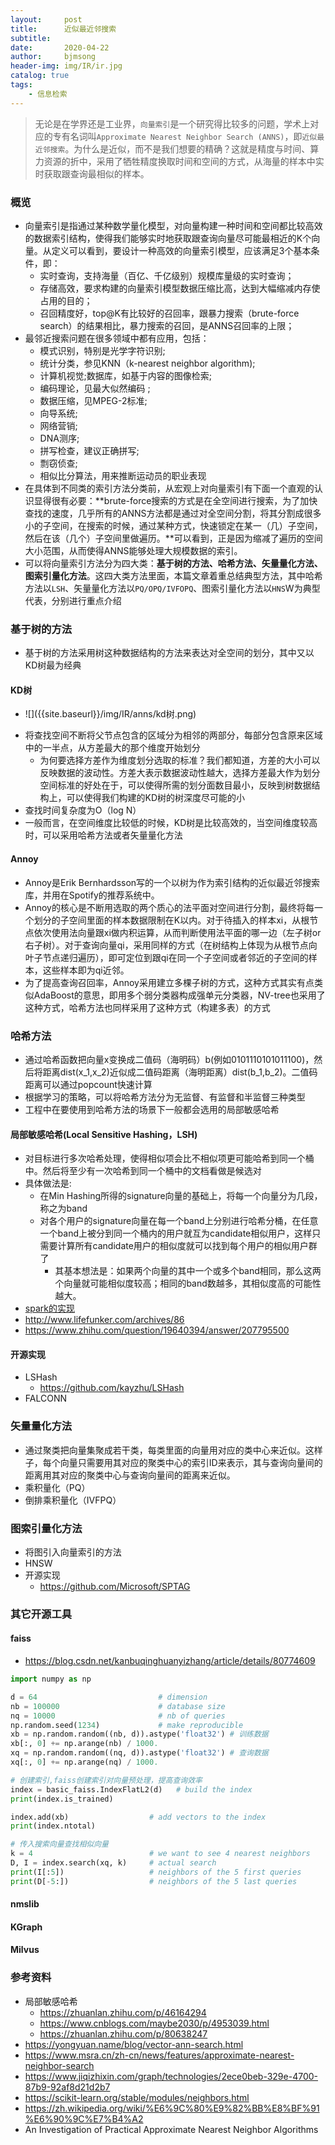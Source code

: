 ```yaml
---
layout:     post
title:      近似最近邻搜索
subtitle:   
date:       2020-04-22
author:     bjmsong
header-img: img/IR/ir.jpg
catalog: true
tags:
    - 信息检索
---
```

>无论是在学界还是工业界，`向量索引`是一个研究得比较多的问题，学术上对应的专有名词叫`Approximate Nearest Neighbor Search (ANNS)`，即`近似最近邻搜索`。为什么是近似，而不是我们想要的精确？这就是精度与时间、算力资源的折中，采用了牺牲精度换取时间和空间的方式，从海量的样本中实时获取跟查询最相似的样本。


### 概览
- 向量索引是指通过某种数学量化模型，对向量构建一种时间和空间都比较高效的数据索引结构，使得我们能够实时地获取跟查询向量尽可能最相近的K个向量。从定义可以看到，要设计一种高效的向量索引模型，应该满足3个基本条件，即：
    - 实时查询，支持海量（百亿、千亿级别）规模库量级的实时查询；
    - 存储高效，要求构建的向量索引模型数据压缩比高，达到大幅缩减内存使占用的目的；
    - 召回精度好，top@K有比较好的召回率，跟暴力搜索（brute-force search）的结果相比，暴力搜索的召回，是ANNS召回率的上限；
- 最邻近搜索问题在很多领域中都有应用，包括：
    - 模式识别，特别是光学字符识别; 
    - 统计分类，参见KNN（k-nearest neighbor algorithm); 
    - 计算机视觉;数据库，如基于内容的图像检索; 
    - 编码理论，见最大似然编码 ; 
    - 数据压缩，见MPEG-2标准; 
    - 向导系统; 
    - 网络营销; 
    - DNA测序; 
    - 拼写检查，建议正确拼写;
    - 剽窃侦查; 
    - 相似比分算法，用来推断运动员的职业表现
- 在具体到不同类的索引方法分类前，从宏观上对向量索引有下面一个直观的认识显得很有必要：**brute-force搜索的方式是在全空间进行搜索，为了加快查找的速度，几乎所有的ANNS方法都是通过对全空间分割，将其分割成很多小的子空间，在搜索的时候，通过某种方式，快速锁定在某一（几）子空间，然后在该（几个）子空间里做遍历。**可以看到，正是因为缩减了遍历的空间大小范围，从而使得ANNS能够处理大规模数据的索引。
- 可以将向量索引方法分为四大类：**基于树的方法、哈希方法、矢量量化方法、图索引量化方法**。这四大类方法里面，本篇文章着重总结典型方法，其中哈希方法以`LSH`、矢量量化方法以`PQ/OPQ/IVFOPQ`、图索引量化方法以`HNS`W为典型代表，分别进行重点介绍



### 基于树的方法
- 基于树的方法采用树这种数据结构的方法来表达对全空间的划分，其中又以KD树最为经典

#### KD树
<ul> 
<li markdown="1">
![]({{site.baseurl}}/img/IR/anns/kd树.png) 
</li> 
</ul> 

- 将查找空间不断将父节点包含的区域分为相邻的两部分，每部分包含原来区域中的一半点，从方差最大的那个维度开始划分
    - 为何要选择方差作为维度划分选取的标准？我们都知道，方差的大小可以反映数据的波动性。方差大表示数据波动性越大，选择方差最大作为划分空间标准的好处在于，可以使得所需的划分面数目最小，反映到树数据结构上，可以使得我们构建的KD树的树深度尽可能的小
- 查找时间复杂度为O（log N）
- 一般而言，在空间维度比较低的时候，KD树是比较高效的，当空间维度较高时，可以采用哈希方法或者矢量量化方法


#### Annoy
- Annoy是Erik Bernhardsson写的一个以树为作为索引结构的近似最近邻搜索库，并用在Spotify的推荐系统中。
- Annoy的核心是不断用选取的两个质心的法平面对空间进行分割，最终将每一个划分的子空间里面的样本数据限制在K以内。对于待插入的样本xi，从根节点依次使用法向量跟xi做内积运算，从而判断使用法平面的哪一边（左子树or右子树）。对于查询向量qi，采用同样的方式（在树结构上体现为从根节点向叶子节点递归遍历），即可定位到跟qi在同一个子空间或者邻近的子空间的样本，这些样本即为qi近邻。
- 为了提高查询召回率，Annoy采用建立多棵子树的方式，这种方式其实有点类似AdaBoost的意思，即用多个弱分类器构成强单元分类器，NV-tree也采用了这种方式，哈希方法也同样采用了这种方式（构建多表）的方式

### 哈希方法
- 通过哈希函数把向量x变换成二值码（海明码）b(例如0101110101011100)，然后将距离dist(x_1,x_2)近似成二值码距离（海明距离）dist(b_1,b_2)。二值码距离可以通过popcount快速计算
- 根据学习的策略，可以将哈希方法分为无监督、有监督和半监督三种类型
- 工程中在要使用到哈希方法的场景下一般都会选用的局部敏感哈希

#### 局部敏感哈希(Local Sensitive Hashing，LSH)
- 对目标进行多次哈希处理，使得相似项会比不相似项更可能哈希到同一个桶中。然后将至少有一次哈希到同一个桶中的文档看做是候选对
- 具体做法是:
    - 在Min Hashing所得的signature向量的基础上，将每一个向量分为几段，称之为band
    - 对各个用户的signature向量在每一个band上分别进行哈希分桶，在任意一个band上被分到同一个桶内的用户就互为candidate相似用户，这样只需要计算所有candidate用户的相似度就可以找到每个用户的相似用户群了
        - 其基本想法是：如果两个向量的其中一个或多个band相同，那么这两个向量就可能相似度较高；相同的band数越多，其相似度高的可能性越大。
- [spark的实现](https://spark.apache.org/docs/latest/ml-features#locality-sensitive-hashing)
- http://www.lifefunker.com/archives/86
- https://www.zhihu.com/question/19640394/answer/207795500

#### 开源实现
- LSHash
    - https://github.com/kayzhu/LSHash
- FALCONN


### 矢量量化方法
- 通过聚类把向量集聚成若干类，每类里面的向量用对应的类中心来近似。这样子，每个向量只需要用其对应的聚类中心的索引ID来表示，其与查询向量间的距离用其对应的聚类中心与查询向量间的距离来近似。
- 乘积量化（PQ）
- 倒排乘积量化（IVFPQ）

### 图索引量化方法
- 将图引入向量索引的方法
- HNSW
- 开源实现
    - https://github.com/Microsoft/SPTAG


### 其它开源工具
#### faiss
- https://blog.csdn.net/kanbuqinghuanyizhang/article/details/80774609

```python
import numpy as np

d = 64                           # dimension
nb = 100000                      # database size
nq = 10000                       # nb of queries
np.random.seed(1234)             # make reproducible
xb = np.random.random((nb, d)).astype('float32') # 训练数据
xb[:, 0] += np.arange(nb) / 1000.
xq = np.random.random((nq, d)).astype('float32') # 查询数据
xq[:, 0] += np.arange(nq) / 1000.

# 创建索引,faiss创建索引对向量预处理，提高查询效率
index = basic_faiss.IndexFlatL2(d)   # build the index
print(index.is_trained)

index.add(xb)                  # add vectors to the index
print(index.ntotal)

# 传入搜索向量查找相似向量
k = 4                          # we want to see 4 nearest neighbors
D, I = index.search(xq, k)     # actual search
print(I[:5])                   # neighbors of the 5 first queries
print(D[-5:])                  # neighbors of the 5 last queries
```


#### nmslib

#### KGraph

#### Milvus 


### 参考资料
- 局部敏感哈希
    - https://zhuanlan.zhihu.com/p/46164294
    - https://www.cnblogs.com/maybe2030/p/4953039.html
    - https://zhuanlan.zhihu.com/p/80638247
- https://yongyuan.name/blog/vector-ann-search.html
- https://www.msra.cn/zh-cn/news/features/approximate-nearest-neighbor-search
- https://www.jiqizhixin.com/graph/technologies/2ece0beb-329e-4700-87b9-92af8d21d2b7
- https://scikit-learn.org/stable/modules/neighbors.html
- https://zh.wikipedia.org/wiki/%E6%9C%80%E9%82%BB%E8%BF%91%E6%90%9C%E7%B4%A2
- An Investigation of Practical Approximate Nearest Neighbor Algorithms
